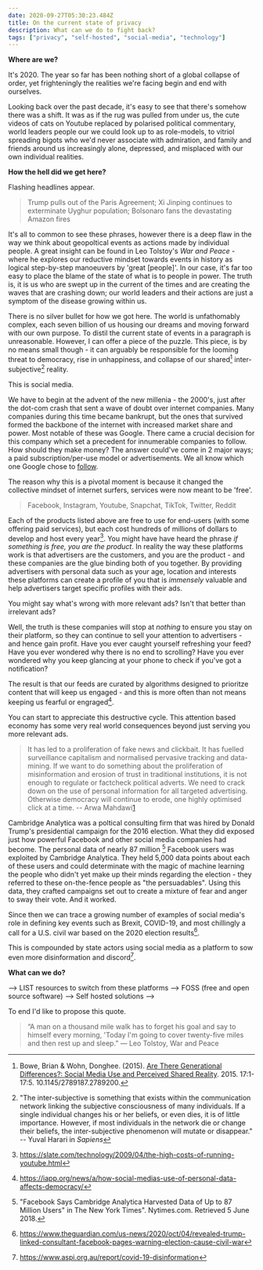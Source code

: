 ```yaml
---
date: 2020-09-27T05:30:23.484Z
title: On the current state of privacy
description: What can we do to fight back?
tags: ["privacy", "self-hosted", "social-media", "technology"] 
---
```


**Where are we?** 

It's 2020. The year so far has been nothing short of a global collapse of order, yet frighteningly the realities we're facing begin and end with ourselves. 

Looking back over the past decade, it's easy to see that there's somehow there was a shift. It was as if the rug was pulled from under us, the cute videos of cats on Youtube replaced by polarised political commentary, world leaders people our we could look up to as role-models, to vitriol spreading bigots who we'd never associate with admiration, and family and friends around us increasingly alone, depressed, and misplaced with our own individual realities.

**How the hell did we get here?**

Flashing headlines appear.

> Trump pulls out of the Paris Agreement; Xi Jinping continues to exterminate Uyghur population; Bolsonaro fans the devastating Amazon fires 

It's all to common to see these phrases, however there is a deep flaw in the way we think about geopoltical events as actions made by individual people. A great insight can be found in Leo Tolstoy's *War and Peace* - where he explores our reductive mindset towards events in history as logical step-by-step manoeuvers by 'great [people]'. In our case, it's far too easy to place the blame of the state of what is to people in power. The truth is, it is us who are swept up in the current of the times and are creating the waves that are crashing down; our world leaders and their actions are just a symptom of the disease growing within us. 

There is no silver bullet for how we got here. The world is unfathomably complex, each seven billion of us housing our dreams and moving forward with our own purpose. To distil the current state of events in a paragraph is unreasonable. However, I can offer a piece of the puzzle. This piece, is by no means small though - it can arguably be responsible for the looming threat to democracy, rise in unhappiness, and collapse of our shared[^1] inter-subjective[^2] reality. 

This is social media.

We have to begin at the advent of the new millenia - the 2000's, just after the dot-com crash that sent a wave of doubt over internet companies. Many companies during this time became bankrupt, but the ones that survived formed the backbone of the internet with increased market share and power. Most notable of these was Google. There came a crucial decision for this company which set a precedent for innumerable companies to follow. How should they make money? The answer could've come in 2 major ways; a paid subscription/per-use model or advertisements. We all know which one Google chose to [follow](https://en.wikipedia.org/wiki/Google_Ads).

The reason why this is a pivotal moment is because it changed the collective mindset of internet surfers, services were now meant to be 'free'.

> Facebook, Instagram, Youtube, Snapchat, TikTok, Twitter, Reddit

Each of the products listed above are free to use for end-users (with some offering paid services),  but each cost hundreds of millions of dollars to develop and host every year[^3]. You might have have heard the phrase *if something is free, you are the product*. In reality the way these platforms work is that advertisers are the customers, and you are the product - and these companies are the glue binding both of you together. By providing advertisers with personal data such as your age, location and interests these platforms can create a profile of you that is *immensely* valuable and help advertisers target specific profiles with their ads. 

You might say what's wrong with more relevant ads? Isn't that better than irrelevant ads? 

Well, the truth is these companies will stop at *nothing* to ensure you stay on their platform, so they can continue to sell your attention to advertisers - and hence gain profit. Have you ever caught yourself refreshing your feed? Have you ever wondered why there is no end to scrolling? Have you ever wondered why you keep glancing at your phone to check if you've got a notification? 

The result is that our feeds are curated by algorithms designed to prioritze content that will keep us engaged - and this is more often than not means keeping us fearful or engraged[^4].

You can start to appreciate this destructive cycle. This attention based economy has some very real world consequences beyond just serving you more relevant ads. 

> It has led to a proliferation of fake news and clickbait. It has fuelled surveillance capitalism and normalised pervasive tracking and data-mining. If we want to do something about the proliferation of misinformation and erosion of trust in traditional institutions, it is not enough to regulate or factcheck political adverts. We need to crack down on the use of personal information for all targeted advertising. Otherwise democracy will continue to erode, one highly optimised click at a time.
> -- Arwa Mahdawi[1]

Cambridge Analytica was a poltical consulting firm that was hired by Donald Trump's presidential campaign for the 2016 election. What they did exposed just how powerful Facebook and other social media companies had become. The personal data of nearly 87 million [^5] Facebook users was exploited by Cambridge Analytica. They held 5,000 data points about each of these users and could determinate with the magic of machine learning the people who didn't yet make up their minds regarding the election - they referred to these on-the-fence people as "the persuadables". Using this data, they crafted campaigns set out to create a mixture of fear and anger to sway their vote. And it worked. 

Since then we can trace a growing number of examples of social media's role in defining key events such as Brexit, COVID-19, and most chillingly a call for a U.S. civil war based on the 2020 election results[^6].

This is compounded by state actors using social media as a platform to sow even more disinformation and discord[^7].

**What can we do?**

--> LIST resources to switch from these platforms
--> FOSS (free and open source software)
--> Self hosted solutions
--> 

To end I'd like to propose this quote.

> “A man on a thousand mile walk has to forget his goal and say to himself every morning, 'Today I'm going to cover twenty-five miles and then rest up and sleep.”
> ― Leo Tolstoy, War and Peace



[1]: https://www.theguardian.com/world/2019/nov/05/targeted-ads-fake-news-clickbait-surveillance-capitalism-data-mining-democracy 


[^1]: Bowe, Brian & Wohn, Donghee. (2015). [Are There Generational Differences?: Social Media Use and Perceived Shared Reality](https://www.researchgate.net/profile/Donghee_Wohn/publication/280644747_Are_There_Generational_Differences_Social_Media_Use_and_Perceived_Shared_Reality/links/566b048308ae1a797e397600/Are-There-Generational-Differences-Social-Media-Use-and-Perceived-Shared-Reality.pdf). 2015. 17:1-17:5. 10.1145/2789187.2789200. 

[^2]: "The inter-subjective is something that exists within the communication network linking the subjective consciousness of many individuals. If a single individual changes his or her beliefs, or even dies, it is of little importance. However, if most individuals in the network die or change their beliefs, the inter-subjective phenomenon will mutate or disappear." -- Yuval Harari in *Sapiens* 

[^3]: https://slate.com/technology/2009/04/the-high-costs-of-running-youtube.html 

[^4]: https://iapp.org/news/a/how-social-medias-use-of-personal-data-affects-democracy/

[^5]: "Facebook Says Cambridge Analytica Harvested Data of Up to 87 Million Users" in The New York Times". Nytimes.com. Retrieved 5 June 2018.

[^6]: https://www.theguardian.com/us-news/2020/oct/04/revealed-trump-linked-consultant-facebook-pages-warning-election-cause-civil-war

[^7]: https://www.aspi.org.au/report/covid-19-disinformation